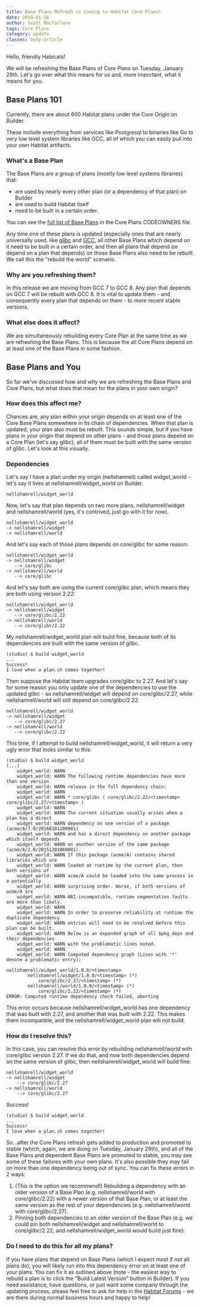 ```yaml
---
title: Base Plans Refresh is Coming to Habitat Core Plans!
date: 2019-01-16
author: Scott Macfarlane
tags: Core Plans
category: update
classes: body-article
---
```


Hello, friendly Habicats! 

We will be refreshing the Base Plans of Core Plans on Tuesday, January 29th. Let's go over what this means for us and, more important, what it means for you.

## Base Plans 101
Currently, there are about 600 Habitat plans under the Core Origin on Builder.

These include everything from services like Postgresql to binaries like Go to very low level system libraries like GCC, all of which you can easily pull into your own Habitat artifacts.

### What's a Base Plan

The Base Plans are a group of plans (mostly low level systems libraries) that:

* are used by nearly every other plan (or a dependency of that plan) on Builder
* are used to build Habitat itself
* need to be built in a certain order.

You can see the [full list of Base Plans](https://github.com/habitat-sh/core-plans/blob/master/CODEOWNERS) in the Core Plans CODEOWNERS file.

Any time one of these plans is updated (especially ones that are nearly universally used, like [glibc](https://en.wikipedia.org/wiki/GNU_C_Library) and [GCC](https://gcc.gnu.org/), all other Base Plans which depend on it need to be built in a certain order, and then all plans that depend (or depend on a plan that depends) on those Base Plans also need to be rebuilt. We call this the "rebuild the world" scenario.

### Why are you refreshing them?

In this release we are moving from GCC 7 to GCC 8. Any plan that depends on GCC 7 will be rebuilt with GCC 8. It is vital to update them - and consequently every plan that depends on them - to more recent stable versions.

### What else does it affect?

We are simultaneously rebuilding every Core Plan at the same time as we are refreshing the Base Plans. This is because the all Core Plans depend on at least one of the Base Plans in some fashion.

## Base Plans and You
So far we've discussed how and why we are refreshing the Base Plans and Core Plans, but what does that mean for the plans in your own origin?

### How does this affect me?

Chances are, any plan within your origin depends on at least one of the Core Base Plans somewhere in its chain of dependencies. When that plan is updated, your plan also must be rebuilt. This sounds simple, but if you have plans in your origin that depend on other plans - and those plans depend on a Core Plan (let's say glibc), all of them must be built with the same version of glibc. Let's look at this visually.

### Dependencies

Let's say I have a plan under my origin (nellshamrell) called widget_world - let's say it lives at nellshamrell/widget_world on Builder.

```
nellshamrell/widget_world
```

Now, let's say that plan depends on two more plans, nellshamrell/widget and nellshamrell/world (yes, it's contrived, just go with it for now).

```
nellshamrell/widget_world
-> nellshamrell/widget
-> nellshamrell/world
```

And let's say each of those plans depends on core/glibc for some reason:

```
nellshamrell/widget_world
-> nellshamrell/widget
   --> core/glibc
-> nellshamrell/world
   --> core/glibc
```

And let's say both are using the current core/glibc plan, which means they are both using version 2.22:

```
nellshamrell/widget_world
-> nellshamrell/widget
   --> core/glibc/2.22
-> nellshamrell/world
   --> core/glibc/2.22
```

My nellshamrell/widget_world plan will build fine, because both of its dependencies are built with the same version of glibc.

```
(studio) $ build widget_world
...
Success!
I love when a plan.sh comes together!
```

Then suppose the Habitat team upgrades core/glibc to 2.27. And let's say for some reason you only update one of the dependencies to use the updated glibc - so nellshamrell/widget will depend on core/glibc/2.27, while nellshamrell/world will still depend on core/glibc/2.22:

```
nellshamrell/widget_world
-> nellshamrell/widget
   --> core/glibc/2.27
-> nellshamrell/world
   --> core/glibc/2.22
```

This time, if I attempt to build nellshamrell/widget_world, it will return a very ugly error that looks similar to this:

```
(studio) $ build widget_world
(...)
	widget_world: WARN
	widget_world: WARN The following runtime dependencies have more than one version
	widget_world: WARN release in the full dependency chain:
	widget_world: WARN
	widget_world: WARN * core/glibc ( core/glibc/2.22/<timestamp> core/glibc/2.27/<timestamp> )
	widget_world: WARN
	widget_world: WARN The current situation usually arises when a plan has a direct
	widget_world: WARN dependency on one version of a package (acme/A/7.0/20160101200001)
	widget_world: WARN and has a direct dependency on another package which itself depends
	widget_world: WARN on another version of the same package (acme/A/2.0/20151201060001).
	widget_world: WARN If this package (acme/A) contains shared libraries which are
	widget_world: WARN loaded at runtime by the current plan, then both versions of
	widget_world: WARN acme/A could be loaded into the same process in a potentially
	widget_world: WARN surprising order. Worse, if both versions of acme/A are
	widget_world: WARN ABI-incompatible, runtime segmentation faults are more than likely.
	widget_world: WARN
	widget_world: WARN In order to preserve reliability at runtime the duplicate dependency
	widget_world: WARN entries will need to be resolved before this plan can be built.
	widget_world: WARN Below is an expanded graph of all $pkg_deps and their dependencies
	widget_world: WARN with the problematic lines noted.
	widget_world: WARN
	widget_world: WARN Computed dependency graph (Lines with '*' denote a problematic entry):

nellshamrell/widget_world/1.0.0/<timestamp>
		nellshamrell/widget/1.0.0/<timestamp> (*)
			core/glibc/2.27/<timestamp> (*)
		nellshamrell/world/1.0.0/<timestamp> (*)
			core/glibc/2.22/<timestamp> (*)
ERROR: Computed runtime dependency check failed, aborting
```

This error occurs because nellshamrell/widget_world has one dependency that was built with 2.27, and another that was built with 2.22. This makes them incompatible, and the nellshamrell/widget_world plan will not build.

### How do I resolve this?
In this case, you can resolve this error by rebuilding nellshamrell/world with core/glibc version 2.27. If we do that, and now both dependencies depend on the same version of glibc, then nellshamrell/widget_world will build fine:

```
nellshamrell/widget_world
-> nellshamrell/widget
    --> core/glibc/2.27
-> nellshamrell/world
    --> core/glibc/2.27
```

Success!

```
(studio) $ build widget_world
...
Success!
I love when a plan.sh comes together!
```

So...after the Core Plans refresh gets added to production and promoted to stable (which, again, we are doing on Tuesday, January 29th), and all of the Base Plans and dependent Base Plans are promoted to stable, you may see some of these failures with your own plans. It's also possible they may fail on more than one dependency being out of sync. You can fix these errors in 2 ways:

1. (This is the option we recommend!) Rebuilding a dependency with an older version of a Base Plan (e.g. nellshamrell/world with core/glibc/2.22) with a newer version of that Base Plan, or at least the same version as the rest of your dependencies (e.g. nellshamrell/world with core/glibc/2.27).
2. Pinning both dependencies to an older version of the Base Plan (e.g. we could pin both nellshamrell/widget and nellshamrell/world to core/glibc/2.22, and nellshamrell/widget_world would build just fine).

### Do I need to do this for all my plans?

If you have plans that depend on Base Plans (which I expect most if not all plans do), you will likely run into this dependency error on at least one of your plans. You can fix it as outlined above (note - the easiest way to rebuild a plan is to click the "Build Latest Version" button in Builder). If you need assistance, have questions, or just want some company through the updating process, please feel free to ask for help in the [Habitat Forums](https://forums.habitat.sh) - we are there during normal business hours and happy to help!
